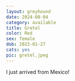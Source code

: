 ```yaml
---
layout: greyhound
date: 2024-08-04
category: available
title: Gretel
color: Red
sex: female
dob: 2023-01-27
cats: yes
pic: gretel.jpeg
---
```

I just arrived from Mexico!
